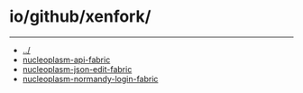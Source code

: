 # io/github/xenfork/

---
- [../](../index.md)
- [nucleoplasm-api-fabric](nucleoplasm-api-fabric/index.md)
- [nucleoplasm-json-edit-fabric](nucleoplasm-json-edit-fabric/index.md)
- [nucleoplasm-normandy-login-fabric](nucleoplasm-normandy-login-fabric/index.md)
